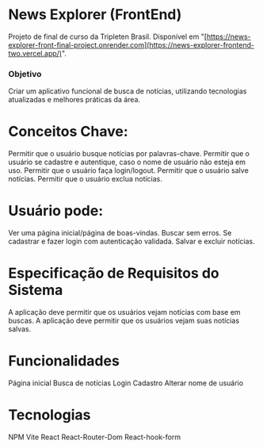 # News Explorer (FrontEnd)
 Projeto de final de curso da Tripleten Brasil. Disponível em "[https://news-explorer-front-final-project.onrender.com](https://news-explorer-frontend-two.vercel.app/)".
### Objetivo
 Criar um aplicativo funcional de busca de notícias, utilizando tecnologias atualizadas e melhores práticas da área.

# Conceitos Chave:
 Permitir que o usuário busque notícias por palavras-chave.
 Permitir que o usuário se cadastre e autentique, caso o nome de usuário não esteja em uso.
 Permitir que o usuário faça login/logout.
 Permitir que o usuário salve notícias.
 Permitir que o usuário exclua notícias.


# Usuário pode:
 Ver uma página inicial/página de boas-vindas.
 Buscar sem erros.
 Se cadastrar e fazer login com autenticação validada.
 Salvar e excluir notícias.


# Especificação de Requisitos do Sistema
 A aplicação deve permitir que os usuários vejam notícias com base em buscas.
 A aplicação deve permitir que os usuários vejam suas notícias salvas.
 
# Funcionalidades
 Página inicial
 Busca de notícias
 Login
 Cadastro
 Alterar nome de usuário

# Tecnologias
 NPM
 Vite
 React
 React-Router-Dom
 React-hook-form 
 
